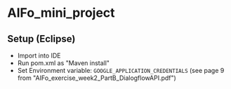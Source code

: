 # AIFo_mini_project

## Setup (Eclipse)
* Import into IDE
* Run pom.xml as "Maven install"
* Set Environment variable: `GOOGLE_APPLICATION_CREDENTIALS` (see page 9 from "AIFo_exercise_week2_PartB_DialogflowAPI.pdf")
